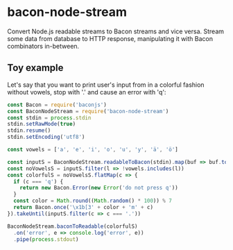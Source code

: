 # bacon-node-stream

Convert Node.js readable streams to Bacon streams and vice versa. Stream some data from database to HTTP response, manipulating it with Bacon combinators in-between.

## Toy example

Let's say that you want to print user's input from in a colorful fashion without vowels, stop with '.' and cause an error with 'q':

```javascript
const Bacon = require('baconjs')
const BaconNodeStream = require('bacon-node-stream')
const stdin = process.stdin
stdin.setRawMode(true)
stdin.resume()
stdin.setEncoding('utf8')

const vowels = ['a', 'e', 'i', 'o', 'u', 'y', 'ä', 'ö']

const inputS = BaconNodeStream.readableToBacon(stdin).map(buf => buf.toString())
const noVowelsS = inputS.filter(l => !vowels.includes(l))
const colorfulS = noVowelsS.flatMap(c => {
  if (c === 'q') {
    return new Bacon.Error(new Error('do not press q'))
  }
  const color = Math.round((Math.random() * 100)) % 7
  return Bacon.once('\x1b[3' + color + 'm' + c)
}).takeUntil(inputS.filter(c => c === '.'))

BaconNodeStream.baconToReadable(colorfulS)
  .on('error', e => console.log('error', e))
  .pipe(process.stdout)
```

